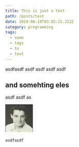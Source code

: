 ```yaml
---
title: This is just a test
path: /posts/test
date: 2019-06-10T03:02:22.212Z
category: programming
tags:
  - some
  - tags
  - to
  - test
---
```

asdfasdf asdf asdf asdf asdf

## and somehting eles

asdf
asdf
as

![](/assets/0.jpg)

```python
asdfasdf
```
